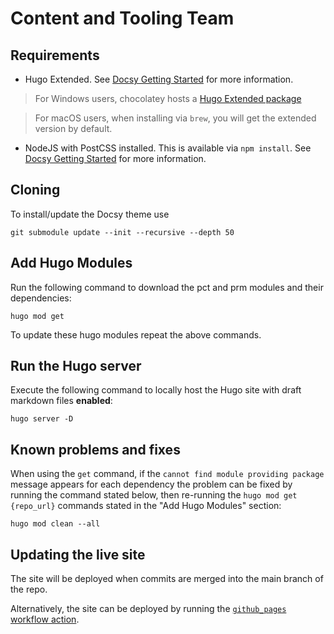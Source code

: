 # Content and Tooling Team

## Requirements

- Hugo Extended. See [Docsy Getting Started](https://www.docsy.dev/docs/getting-started/#prerequisites-and-installation) for more information.

> For Windows users, chocolatey hosts a [Hugo Extended package](https://chocolatey.org/packages/hugo-extended)

> For macOS users, when installing via `brew`, you will get the extended version by default.

- NodeJS with PostCSS installed.  This is available via `npm install`. See [Docsy Getting Started](https://www.docsy.dev/docs/getting-started/#install-postcss) for more information.

## Cloning
To install/update the Docsy theme use

`git submodule update --init --recursive --depth 50`

## Add Hugo Modules
Run the following command to download the pct and prm modules and their dependencies:

`hugo mod get`

To update these hugo modules repeat the above commands.
## Run the Hugo server
Execute the following command to locally host the Hugo site with draft markdown files **enabled**:

`hugo server -D`

## Known problems and fixes
When using the `get` command, if the `cannot find module providing package` message appears for each dependency the problem can be fixed by running the command stated below, then re-running the `hugo mod get {repo_url}` commands stated in the "Add Hugo Modules" section:

`hugo mod clean --all`

## Updating the live site

The site will be deployed when commits are merged into the main branch of the repo.

Alternatively, the site can be deployed by running the [`github_pages` workflow action](https://github.com/puppetlabs/content-and-tooling-team/actions/workflows/gh-pages.yml).
